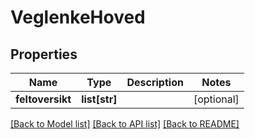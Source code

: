 # VeglenkeHoved

## Properties
Name | Type | Description | Notes
------------ | ------------- | ------------- | -------------
**feltoversikt** | **list[str]** |  | [optional] 

[[Back to Model list]](../README.md#documentation-for-models) [[Back to API list]](../README.md#documentation-for-api-endpoints) [[Back to README]](../README.md)

